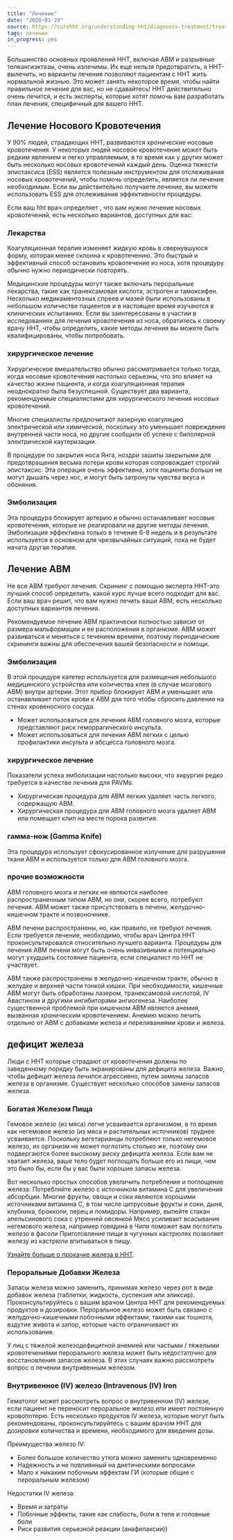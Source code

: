 ```yaml
---
title: "Лечение"
date: "2020-01-29"
source: https://curehht.org/understanding-hht/diagnosis-treatment/treatment-of-hht/
tags: лечение
in_progress: yes
---
```


Большинство основных проявлений HHT, включая АВМ и разрывные телеангиэктазы, очень излечимы.
Их еще нельзя предотвратить, а HHT-вылечить, но варианты лечения позволяют пациентам с HHT жить нормальной жизнью.
Это может занять некоторое время, чтобы найти правильное лечение для вас, но не сдавайтесь!
HHT действительно очень лечится, и есть эксперты, которые хотят помочь вам разработать план лечения,
специфичный для вашего HHT.

## Лечение Носового Кровотечения
У 90% людей, страдающих HHT, развиваются хронические носовые кровотечения.
У некоторых людей носовое кровотечение может быть редким явлением и легко управляемым,
в то время как у других может быть несколько носовых кровотечений каждый день.
Оценка тяжести эпистаксиса (ESS) является полезным инструментом для отслеживания носовых кровотечений,
чтобы помочь определить, является ли лечение необходимым.
Если вы действительно получаете лечение, вы можете использовать ESS для отслеживания эффективности процедуры.

Если ваш hht врач определяет , что вам нужно лечение носовых кровотечений, есть несколько вариантов, доступных для вас:

### Лекарства
Коагуляционная терапия изменяет жидкую кровь в свернувшуюся форму, которая менее склонна к кровотечению.
Это быстрый и эффективный способ остановить кровотечение из носа, хотя процедуру обычно нужно периодически повторять.

Медицинские процедуры могут также включать пероральные лекарства, такие как транексамовая кислота, эстроген и тамоксифен.
Несколько медикаментозных спреев и мазей были использованы в небольшом количестве пациентов и в настоящее время
изучаются в клинических испытаниях.
Если вы заинтересованы в участии в исследованиях для лечения кровотечения из носа, обратитесь к своему врачу HHT,
чтобы определить, какие методы лечения вы можете быть квалифицированы, чтобы попробовать.

### хирургическое лечение
Хирургическое вмешательство обычно рассматривается только тогда, когда носовые кровотечения настолько серьезны,
что это влияет на качество жизни пациента, и когда коагуляционная терапия неоднократно была безуспешной.
Существует два варианта, рекомендуемые специалистами для хирургического лечения носовых кровотечений.

Многие специалисты предпочитают лазерную коагуляцию электрической или химической,
поскольку это уменьшает повреждение внутренней части носа, но другие сообщили об
успехе с биполярной электрической каутеризации.

В процедуре по закрытия носа Янга, ноздри зашиты закрытыми для предотвращения весьма потери крови которая
сопровождает строгий эпистаксис. Эта операция очень эффективна, хотя пациенты больше не могут дышать через нос,
и могут быть затронуты чувства вкуса и обоняния.

### Эмболизация
Эта процедура блокирует артерию и обычно останавливает носовые кровотечения, которые не реагировали
на другие методы лечения. Эмболизация эффективна только в течение 6-8 недель и в результате
используется в основном для чрезвычайных ситуаций, пока не будет начата другая терапия.


## Лечение АВМ
Не все АВМ требуют лечения. Скрининг с помощью эксперта HHT-это лучший способ определить,
какой курс лучше всего подходит для вас. Если ваш врач решит, что вам нужно лечить ваши АВМ,
есть несколько доступных вариантов лечения.

Рекомендуемое лечение АВМ практически полностью зависит от размера мальформации и ее расположения в организме.
АВМ может развиваться и меняться с течением времени, поэтому периодические скрининги важны для обеспечения 
вашей безопасности и помощи.

### Эмболизация
В этой процедуре катетер используется для размещения небольшого медицинского устройства или количества клея
(в случае мозгового АВМ) внутри артерии. Этот прибор блокирует АВМ и уменьшает или останавливает поток крови 
к АВМ для того чтобы сбросить давление на стенах кровеносного сосуда.

- Может использоваться для лечения АВМ головного мозга, которые представляют риск геморрагического инсульта.
- Может использоваться для лечения АВМ легких с целью профилактики инсульта и абсцесса головного мозга.

### хирургическое лечение
Показатели успеха эмболизации настолько высоки, что хирургия редко требуется в качестве лечения для PAVMs.

- Хирургическая процедура для АВМ легких удаляет часть легкого, содержащую АВМ.
- Хирургическая процедура для АВМ головного мозга удаляет АВМ или помещает клип на месте порока развития.

### гамма-нож (Gamma Knife)
Эта процедура использует сфокусированное излучение для разрушения ткани АВМ и используется только для АВМ головного мозга.

### прочие возможности
АВМ головного мозга и легких не являются наиболее распространенным типом АВМ, но они, скорее всего, потребуют лечения.
АВМ может также присутствовать в печени, желудочно-кишечном тракте и позвоночнике.

АВМ печени распространены, но, как правило, не требуют лечения.
Если требуется лечение, необходимо, чтобы врач Центра HHT проконсультировался относительно лучшего варианта.
Процедуры для лечения АВМ печени могут быть очень инвазивными и потенциально могут ухудшить состояние пациента,
если специалист по HHT не участвует.

АВМ также распространены в желудочно-кишечном тракте, обычно в желудке и верхней части тонкой кишки.
При необходимости, кишечные АВМ могут быть обработаны лазером, транексамовой кислотой, IV Авастином
и другими ингибиторами ангиогенеза.
Наиболее существенной проблемой при кишечном АВМ является анемия, вызванная хроническим кровотечением.
Анемию можно лечить отдельно от АВМ с добавками железа и переливаниями крови и железа.

## дефицит железа
Люди с HHT которые страдают от кровотечения должны по заведенному порядку быть экранированы для дефицита железа.
Важно, чтобы дефицит железа лечился агрессивно, путем замены запасов железа в организме.
Существует несколько способов замены запасов железа.

### Богатая Железом Пища
Гемовое железо (из мяса) легче усваивается организмом, в то время как негемовое железо (из мяса и растительных источников)
труднее усваивается. Поскольку вегетарианцы потребляют только негемовое железо, их организм не может
поглотить столько же, поэтому они подвергаются более высокому риску дефицита железа.
Если вам не хватает железа, ваше тело будет поглощать больше его из пищи, чем это было бы,
если бы у вас были хорошие запасы железа.

Вот несколько простых способов увеличить потребление и поглощение железа:
Потребляйте железо с источником витамина С для увеличения абсорбции.
Многие фрукты, овощи и соки являются хорошими источниками витамина С, в том числе цитрусовые
фрукты и соки, дыня, клубника, брокколи, перец и помидоры.
Например, выпейте стакан апельсинового сока с утренней овсянкой
Мясо усиливает всасывание негемового железа, например говядина в Чили поможет вам поглотить железо в фасоли
Приготовление пищи в чугунных кастрюлях позволяет железу из кастрюли впитываться в пищу.

[Узнайте больше о прокачке железа в HHT](https://curehht.org/resource/pumping-iron-hht/).

### Пероральные Добавки Железа
Запасы железа можно заменить, принимая железо через рот в виде добавок железа (таблетки, жидкость, суспензия или эликсир). Проконсультируйтесь с вашим врачом Центра HHT для рекомендуемых продуктов и дозировки.
Пероральное железо может быть связано с желудочно-кишечными побочными эффектами,
такими как тошнота, вздутие живота и запор, которые часто ограничивают их использование.

У лиц с тяжелой железодефицитной анемией или частыми / тяжелыми кровотечениями перорального железа
может быть недостаточно для восстановления запасов железа.
В этих случаях важно рассмотреть вопрос о лечении внутривенным железом.

### Внутривенное (IV) железо (Intravenous (IV) Iron

Гематолог может рассмотреть вопрос о внутривенном (IV) железе, 
если пациент не переносит пероральное железо или имеет постоянную кровопотерю.
Есть несколько продуктов IV железа, которые могут быть рекомендованы,
проконсультируйтесь с вашим врачом HHT для дозировки количества и времени, необходимого для введения дозы.

Преимущества железо IV:

- Более большое количество утюга можно заменить одновременно
- Надежность и не повлиянный на диетическими вопросами
- Мало к никаким побочным эффектам ГИ (которые общие с пероральным железом)

Недостатки IV железа:
- Время и затраты
- Побочные эффекты, такие как слабость, боли в теле и головные боли
- Риск развития серьезной реакции (анафилаксии))
